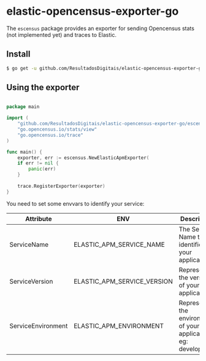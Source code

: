 # elastic-opencensus-exporter-go

The `escensus` package provides an exporter for sending Opencensus stats (not implemented yet) and traces to Elastic.

## Install

```bash
$ go get -u github.com/ResultadosDigitais/elastic-opencensus-exporter-go
```

## Using the exporter

```go

package main

import (
    "github.com/ResultadosDigitais/elastic-opencensus-exporter-go/escensus"
    "go.opencensus.io/stats/view"
    "go.opencensus.io/trace"
)

func main() {
    exporter, err := escensus.NewElasticApmExporter(
    if err != nil {
        panic(err)
    }
    
    trace.RegisterExporter(exporter)
}
```

You need to set some envvars to identify your service:

| Attribute          | ENV                         | Description                                                     |
|--------------------|-----------------------------|-----------------------------------------------------------------|
| ServiceName        | ELASTIC_APM_SERVICE_NAME    | The Service Name that identifies your application               |
| ServiceVersion     | ELASTIC_APM_SERVICE_VERSION | Represents the version of your application                      |
| ServiceEnvironment | ELASTIC_APM_ENVIRONMENT     | Represents the environment of your application. eg: development |
